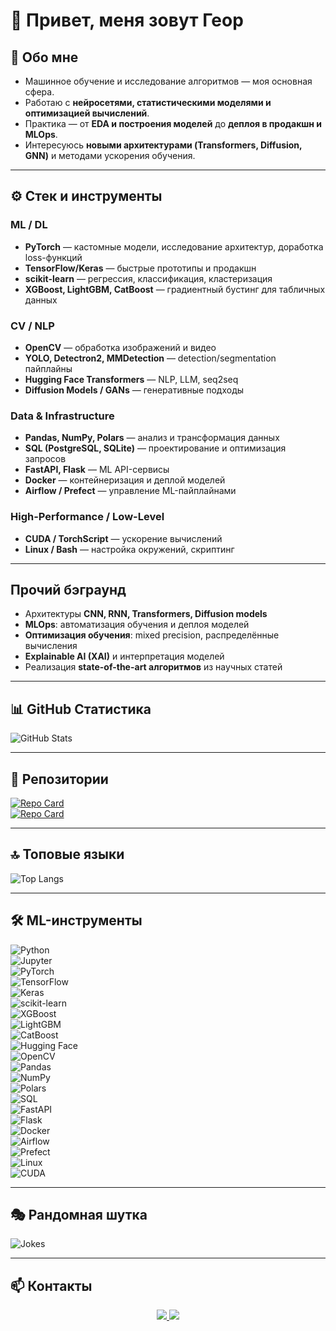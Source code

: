  # 👋 Привет, меня зовут Геор

## 🧠 Обо мне
- Машинное обучение и исследование алгоритмов — моя основная сфера.  
- Работаю с **нейросетями, статистическими моделями и оптимизацией вычислений**.  
- Практика — от **EDA и построения моделей** до **деплоя в продакшн и MLOps**.  
- Интересуюсь **новыми архитектурами (Transformers, Diffusion, GNN)** и методами ускорения обучения.  

---

## ⚙️ Стек и инструменты

### ML / DL
- **PyTorch** — кастомные модели, исследование архитектур, доработка loss-функций  
- **TensorFlow/Keras** — быстрые прототипы и продакшн  
- **scikit-learn** — регрессия, классификация, кластеризация  
- **XGBoost, LightGBM, CatBoost** — градиентный бустинг для табличных данных  

### CV / NLP
- **OpenCV** — обработка изображений и видео  
- **YOLO, Detectron2, MMDetection** — detection/segmentation пайплайны  
- **Hugging Face Transformers** — NLP, LLM, seq2seq  
- **Diffusion Models / GANs** — генеративные подходы  

### Data & Infrastructure
- **Pandas, NumPy, Polars** — анализ и трансформация данных  
- **SQL (PostgreSQL, SQLite)** — проектирование и оптимизация запросов  
- **FastAPI, Flask** — ML API-сервисы  
- **Docker** — контейнеризация и деплой моделей  
- **Airflow / Prefect** — управление ML-пайплайнами  

### High-Performance / Low-Level
- **CUDA / TorchScript** — ускорение вычислений  
- **Linux / Bash** — настройка окружений, скриптинг  

---

## Прочий бэграунд
- Архитектуры **CNN, RNN, Transformers, Diffusion models**  
- **MLOps**: автоматизация обучения и деплоя моделей  
- **Оптимизация обучения**: mixed precision, распределённые вычисления  
- **Explainable AI (XAI)** и интерпретация моделей  
- Реализация **state-of-the-art алгоритмов** из научных статей  

---

## 📊 GitHub Статистика
![GitHub Stats](https://github-readme-stats.vercel.app/api?username=MrPukhaevGeor&show_icons=true&theme=tokyonight)  

---

## 📂 Репозитории
[![Repo Card](https://github-readme-stats.vercel.app/api/pin/?username=MrPukhaevGeor&repo=project1&theme=tokyonight)](https://github.com/MrPukhaevGeor/project1)  
[![Repo Card](https://github-readme-stats.vercel.app/api/pin/?username=MrPukhaevGeor&repo=project2&theme=tokyonight)](https://github.com/MrPukhaevGeor/project2)  

---

## 🔝 Топовые языки
![Top Langs](https://github-readme-stats.vercel.app/api/top-langs/?username=MrPukhaevGeor&layout=compact&theme=radical)  

---

## 🛠️ ML-инструменты
![Python](https://img.shields.io/badge/Python-3776AB?logo=python&logoColor=white)  
![Jupyter](https://img.shields.io/badge/Jupyter-Notebook-orange?logo=jupyter)  
![PyTorch](https://img.shields.io/badge/PyTorch-EE4C2C?logo=pytorch&logoColor=white)  
![TensorFlow](https://img.shields.io/badge/TensorFlow-FF6F00?logo=tensorflow&logoColor=white)  
![Keras](https://img.shields.io/badge/Keras-D00000?logo=keras&logoColor=white)  
![scikit-learn](https://img.shields.io/badge/scikit--learn-F7931E?logo=scikit-learn&logoColor=white)  
![XGBoost](https://img.shields.io/badge/XGBoost-FF6600?logo=xgboost&logoColor=white)  
![LightGBM](https://img.shields.io/badge/LightGBM-0B9E48?logo=leaflet&logoColor=white)  
![CatBoost](https://img.shields.io/badge/CatBoost-FFCC00?logo=cat&logoColor=black)  
![Hugging Face](https://img.shields.io/badge/HuggingFace-FFD21E?logo=huggingface&logoColor=black)  
![OpenCV](https://img.shields.io/badge/OpenCV-27338e?logo=OpenCV&logoColor=white)  
![Pandas](https://img.shields.io/badge/Pandas-150458?logo=pandas&logoColor=white)  
![NumPy](https://img.shields.io/badge/NumPy-013243?logo=numpy&logoColor=white)  
![Polars](https://img.shields.io/badge/Polars-0099CC?logo=apachespark&logoColor=white)  
![SQL](https://img.shields.io/badge/SQL-336791?logo=postgresql&logoColor=white)  
![FastAPI](https://img.shields.io/badge/FastAPI-009688?logo=fastapi&logoColor=white)  
![Flask](https://img.shields.io/badge/Flask-000000?logo=flask&logoColor=white)  
![Docker](https://img.shields.io/badge/Docker-2496ED?logo=docker&logoColor=white)  
![Airflow](https://img.shields.io/badge/Apache_Airflow-017CEE?logo=Apache-Airflow&logoColor=white)  
![Prefect](https://img.shields.io/badge/Prefect-212121?logo=prefect&logoColor=white)  
![Linux](https://img.shields.io/badge/Linux-FCC624?logo=linux&logoColor=black)  
![CUDA](https://img.shields.io/badge/CUDA-76B900?logo=nvidia&logoColor=white)  

---

## 🎭 Рандомная шутка
![Jokes](https://readme-jokes.vercel.app/api?theme=tokyonight)  

---

## 📫 Контакты
<p align="center">
  <a href="https://t.me/@Geor_Pukh">
    <img src="https://img.shields.io/badge/Telegram-2CA5E0?style=for-the-badge&logo=telegram&logoColor=white"/>
  </a>
  <a href="https://vk.com/id781140391">
    <img src="https://img.shields.io/badge/VK-0077FF?style=for-the-badge&logo=vk&logoColor=white"/>
  </a>
</p>

